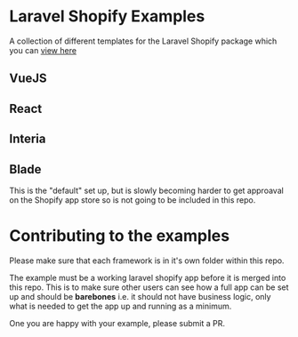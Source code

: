 # Laravel Shopify Examples
A collection of different templates for the Laravel Shopify package which you can [view here](https://github.com/Kyon147/laravel-shopify)

## VueJS

## React

## Interia

## Blade
This is the "default" set up, but is slowly becoming harder to get approaval on the Shopify app store so is not going to be included in this repo. 

# Contributing to the examples

Please make sure that each framework is in it's own folder within this repo.

The example must be a working laravel shopify app before it is merged into this repo. This is to make sure other users can see how a full app can be set up and should be **barebones** i.e. it should not have business logic, only what is needed to get the app up and running as a minimum.

One you are happy with your example, please submit a PR.

